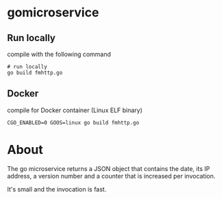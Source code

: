 # gomicroservice

## Run locally
compile with the following command

    # run locally
    go build fmhttp.go

## Docker 

compile for Docker container (Linux ELF binary)

    CGO_ENABLED=0 GOOS=linux go build fmhttp.go

# About 

The go microservice returns a JSON object that contains the date, its IP address, a version number and a counter that is increased per invocation.

It's small and the invocation is fast.